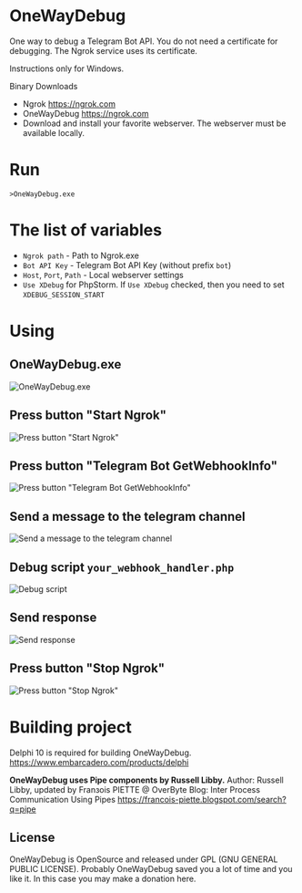 # OneWayDebug

One way to debug a Telegram Bot API.
You do not need a certificate for debugging.
The Ngrok service uses its certificate.

Instructions only for Windows.

Binary Downloads
- Ngrok <https://ngrok.com>
- OneWayDebug <https://ngrok.com>
- Download and install your favorite webserver. The webserver must be available locally.

# Run
    >OneWayDebug.exe
	
# The list of variables
* `Ngrok path` - Path to Ngrok.exe
* `Bot API Key` - Telegram Bot API Key (without prefix `bot`)
* `Host`, `Port`, `Path` - Local webserver settings
* `Use XDebug` for PhpStorm. If `Use XDebug` checked, then you need to set `XDEBUG_SESSION_START`
	
# Using
## OneWayDebug.exe
![OneWayDebug.exe](docs/pic1.png)
## Press button "Start Ngrok"
![Press button "Start Ngrok"](docs/pic2.png)
## Press button "Telegram Bot GetWebhookInfo"
![Press button "Telegram Bot GetWebhookInfo"](docs/pic3.png)
## Send a message to the telegram channel
![Send a message to the telegram channel](docs/pic4.png)
## Debug script `your_webhook_handler.php`
![Debug script](docs/pic5.png)
## Send response
![Send response](docs/pic6.png)
## Press button "Stop Ngrok"
![Press button "Stop Ngrok"](docs/pic7.png)


# Building project
Delphi 10 is required for building OneWayDebug.
https://www.embarcadero.com/products/delphi

**OneWayDebug uses Pipe components by Russell Libby.**
Author: Russell Libby, updated by Franзois PIETTE @ OverByte
Blog: Inter Process Communication Using Pipes <https://francois-piette.blogspot.com/search?q=pipe>

License
-------
OneWayDebug is OpenSource and released under GPL (GNU GENERAL PUBLIC LICENSE).
Probably OneWayDebug saved you a lot of time and you like it. In this case you may make a donation here.